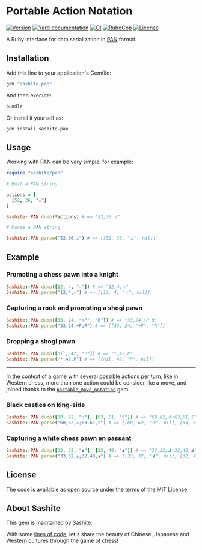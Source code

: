 # Portable Action Notation

[![Version](https://img.shields.io/github/v/tag/sashite/pan.rb?label=Version&logo=github)](https://github.com/sashite/pan.rb/releases)
[![Yard documentation](https://img.shields.io/badge/Yard-documentation-blue.svg?logo=github)](https://rubydoc.info/github/sashite/pan.rb/main)
[![CI](https://github.com/sashite/pan.rb/workflows/CI/badge.svg?branch=main)](https://github.com/sashite/pan.rb/actions?query=workflow%3Aci+branch%3Amain)
[![RuboCop](https://github.com/sashite/pan.rb/workflows/RuboCop/badge.svg?branch=main)](https://github.com/sashite/pan.rb/actions?query=workflow%3Arubocop+branch%3Amain)
[![License](https://img.shields.io/github/license/sashite/pan.rb?label=License&logo=github)](https://github.com/sashite/pan.rb/raw/main/LICENSE.md)

A Ruby interface for data serialization in [PAN](https://developer.sashite.com/specs/portable-action-notation) format.

## Installation

Add this line to your application's Gemfile:

```ruby
gem "sashite-pan"
```

And then execute:

```sh
bundle
```

Or install it yourself as:

```sh
gem install sashite-pan
```

## Usage

Working with PAN can be very simple, for example:

```ruby
require "sashite/pan"

# Emit a PAN string

actions = [
  [52, 36, "♙"]
]

Sashite::PAN.dump(*actions) # => "52,36,♙"

# Parse a PAN string

Sashite::PAN.parse("52,36,♙") # => [[52, 36, "♙", nil]]
```

## Example

### Promoting a chess pawn into a knight

```ruby
Sashite::PAN.dump([12, 4, "♘"]) # => "12,4,♘"
Sashite::PAN.parse("12,4,♘") # => [[12, 4, "♘", nil]]
```

### Capturing a rook and promoting a shogi pawn

```ruby
Sashite::PAN.dump([33, 24, "+P", "R"]) # => "33,24,+P,R"
Sashite::PAN.parse("33,24,+P,R") # => [[33, 24, "+P", "R"]]
```

### Dropping a shogi pawn

```ruby
Sashite::PAN.dump([nil, 42, "P"]) # => "*,42,P"
Sashite::PAN.parse("*,42,P") # => [[nil, 42, "P", nil]]
```

***

In the context of a game with several possible actions per turn, like in
Western chess, more than one action could be consider like a move, and joined
thanks to the [`portable_move_notation`](https://rubygems.org/gems/portable_move_notation) gem.

### Black castles on king-side

```ruby
Sashite::PAN.dump([60, 62, "♔"], [63, 61, "♖"]) # => "60,62,♔;63,61,♖"
Sashite::PAN.parse("60,62,♔;63,61,♖") # => [[60, 62, "♔", nil], [63, 61, "♖", nil]]
```

### Capturing a white chess pawn en passant

```ruby
Sashite::PAN.dump([33, 32, "♟"], [32, 40, "♟"]) # => "33,32,♟;32,40,♟"
Sashite::PAN.parse("33,32,♟;32,40,♟") # => [[33, 32, "♟", nil], [32, 40, "♟", nil]]
```

## License

The code is available as open source under the terms of the [MIT License](https://opensource.org/licenses/MIT).

## About Sashite

This [gem](https://rubygems.org/gems/sashite-pan) is maintained by [Sashite](https://sashite.com/).

With some [lines of code](https://github.com/sashite/), let's share the beauty of Chinese, Japanese and Western cultures through the game of chess!
